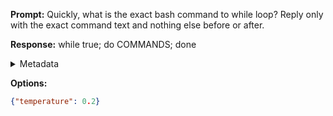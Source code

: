 **Prompt:**
Quickly, what is the exact bash command to while loop?
Reply only with the exact command text and nothing else before or after.

**Response:**
while true; do COMMANDS; done

<details><summary>Metadata</summary>

- Duration: 667 ms
- Datetime: 2023-07-26T05:48:31.739278
- Model: gpt-3.5-turbo-0613

</details>

**Options:**
```json
{"temperature": 0.2}
```

